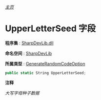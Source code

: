 ###### [主页](./Index.md "主页")

# UpperLetterSeed 字段

**程序集** : [SharpDevLib.dll](./SharpDevLib.assembly.md "SharpDevLib.dll")

**命名空间** : [SharpDevLib](./SharpDevLib.namespace.md "SharpDevLib")

**所属类型** : [GenerateRandomCodeOption](./SharpDevLib.GenerateRandomCodeOption.md "GenerateRandomCodeOption")
``` csharp
public static String UpperLetterSeed;
```

**注释**

*大写字母种子数据*



